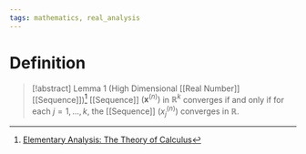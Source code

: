 ```yaml
---
tags: mathematics, real_analysis
---
```


# Definition

> [!abstract] Lemma 1 (High Dimensional [[Real Number]] [[Sequence]])[^1]
> [[Sequence]] $(\mathbf{x}^{(n)})$ in $\mathbb{R}^k$ converges if and only if for each $j = 1, \dots, k$, the [[Sequence]] $(x_j^{(n)})$ converges in $\mathbb{R}$.

[^1]: [Elementary Analysis: The Theory of Calculus](zotero://open-pdf/library/items/GUY2WR3V?page=97)